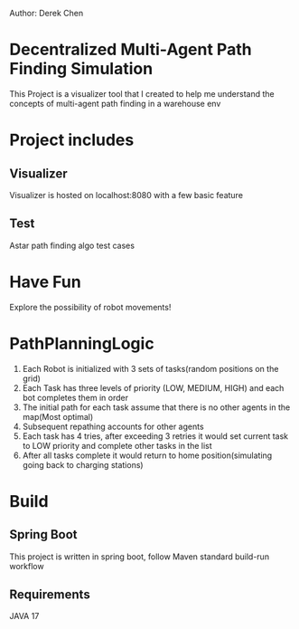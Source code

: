 Author: Derek Chen
# Decentralized Multi-Agent Path Finding Simulation
This Project is a visualizer tool that I created to help me understand the concepts of multi-agent path finding in a warehouse env

# Project includes
## Visualizer
Visualizer is hosted on localhost:8080 with a few basic feature
## Test
Astar path finding algo test cases


# Have Fun 
Explore the possibility of robot movements! 



# PathPlanningLogic

1. Each Robot is initialized with 3 sets of tasks(random positions on the grid)
2. Each Task has three levels of priority (LOW, MEDIUM, HIGH) and each bot completes them in order
3. The initial path for each task assume that there is no other agents in the map(Most optimal)
4. Subsequent repathing accounts for other agents
5. Each task has 4 tries, after exceeding 3 retries it would set current task to LOW priority and complete other tasks in the list
6. After all tasks complete it would return to home position(simulating going back to charging stations)



# Build
## Spring Boot
This project is written in spring boot, follow Maven standard build-run workflow

## Requirements
JAVA 17
